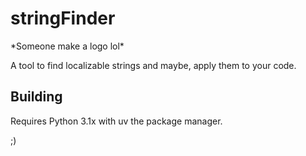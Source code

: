 # stringFinder

\*Someone make a logo lol\*

A tool to find localizable strings and maybe, apply them to your code.

## Building

Requires Python 3.1x with uv the package manager.

\;\)
